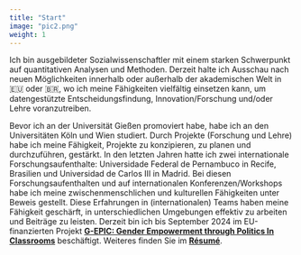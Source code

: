 ```yaml
---
title: "Start"
image: "pic2.png"
weight: 1
---
```


Ich bin ausgebildeter Sozialwissenschaftler mit einem starken Schwerpunkt auf quantitativen Analysen und Methoden. Derzeit halte ich Ausschau nach neuen Möglichkeiten innerhalb oder außerhalb der akademischen Welt in 🇪🇺 oder 🇧🇷, wo ich meine Fähigkeiten vielfältig einsetzen kann, um datengestützte Entscheidungsfindung, Innovation/Forschung und/oder Lehre voranzutreiben.

Bevor ich an der Universität Gießen promoviert habe, habe ich an den Universitäten Köln und Wien studiert. Durch Projekte (Forschung und Lehre) habe ich meine Fähigkeit, Projekte zu konzipieren, zu planen und durchzuführen, gestärkt. In den letzten Jahren hatte ich zwei internationale Forschungsaufenthalte: Universidade Federal de Pernambuco in Recife, Brasilien und Universidad de Carlos III in Madrid. Bei diesen Forschungsaufenthalten und auf internationalen Konferenzen/Workshops habe ich meine zwischenmenschlichen und kulturellen Fähigkeiten unter Beweis gestellt. Diese Erfahrungen in (internationalen) Teams haben meine Fähigkeit geschärft, in unterschiedlichen Umgebungen effektiv zu arbeiten und Beiträge zu leisten. Derzeit bin ich bis September 2024 im EU-finanzierten Projekt [**G-EPIC: Gender Empowerment through Politics In Classrooms**](https://g-epic.eu) beschäftigt. Weiteres finden Sie im [**Résumé**](https://bpkleer.github.io/files/resume-kleer-de.pdf).
